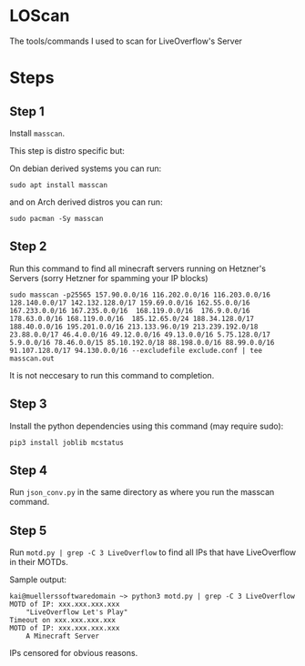 # LOScan
The tools/commands I used to scan for LiveOverflow's Server

# Steps

## Step 1

Install `masscan`.

This step is distro specific but:

On debian derived systems you can run:
```
sudo apt install masscan
```
and on Arch derived distros you can run:
```
sudo pacman -Sy masscan
```

## Step 2

Run this command to find all minecraft servers running on Hetzner's Servers (sorry Hetzner for spamming your IP blocks)

```
sudo masscan -p25565 157.90.0.0/16 116.202.0.0/16 116.203.0.0/16 128.140.0.0/17 142.132.128.0/17 159.69.0.0/16 162.55.0.0/16 167.233.0.0/16 167.235.0.0/16  168.119.0.0/16  176.9.0.0/16 178.63.0.0/16 168.119.0.0/16  185.12.65.0/24 188.34.128.0/17 188.40.0.0/16 195.201.0.0/16 213.133.96.0/19 213.239.192.0/18 23.88.0.0/17 46.4.0.0/16 49.12.0.0/16 49.13.0.0/16 5.75.128.0/17 5.9.0.0/16 78.46.0.0/15 85.10.192.0/18 88.198.0.0/16 88.99.0.0/16 91.107.128.0/17 94.130.0.0/16 --excludefile exclude.conf | tee masscan.out
```

It is not neccesary to run this command to completion.

## Step 3

Install the python dependencies using this command (may require sudo):

```
pip3 install joblib mcstatus
```

## Step 4

Run `json_conv.py` in the same directory as where you run the masscan command.

## Step 5

Run `motd.py | grep -C 3 LiveOverflow` to find all IPs that have LiveOverflow in their MOTDs.

Sample output:
```
kai@muellerssoftwaredomain ~> python3 motd.py | grep -C 3 LiveOverflow
MOTD of IP: xxx.xxx.xxx.xxx
	"LiveOverflow Let's Play"
Timeout on xxx.xxx.xxx.xxx
MOTD of IP: xxx.xxx.xxx.xxx
	A Minecraft Server
 ```
 
 IPs censored for obvious reasons.
